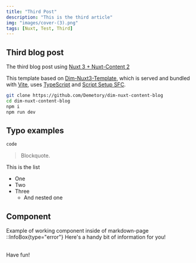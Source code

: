 ```yaml
---
title: "Third Post"
description: "This is the third article"
img: "images/cover-(3).png"
tags: [Nuxt, Test, Third]
---
```


## Third blog post

The third blog post using [Nuxt 3 + Nuxt-Content 2](https://content.nuxtjs.org/)

This template based on [Dim-Nuxt3-Template](https://github.com/Demetory/dim-nuxt3-template), which is served and bundled with [Vite](https://vitejs.dev/), uses [TypeScript](https://www.typescriptlang.org/) and [Script Setup SFC](https://vuejs.org/api/sfc-script-setup.html).

```bash
git clone https://github.com/Demetory/dim-nuxt-content-blog
cd dim-nuxt-content-blog
npm i
npm run dev
```

## Typo examples

```bash
code
```

> Blockquote.

This is the list

- One
- Two
- Three
  - And nested one

## Component

Example of working component inside of markdown-page
::InfoBox{type="error"}
Here's a handy bit of information for you!
<br/><br/>

Have fun!
